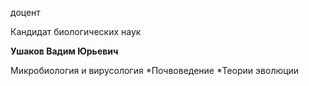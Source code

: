 доцент

Кандидат биологических наук

**Ушаков Вадим Юрьевич**

Микробиология и вирусология
	*Почвоведение
	*Теории эволюции